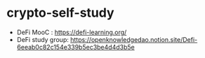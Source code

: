 # crypto-self-study
- DeFi MooC : https://defi-learning.org/
- DeFi study group: https://openknowledgedao.notion.site/Defi-6eeab0c82c154e339b5ec3be4d4d3b5e   

